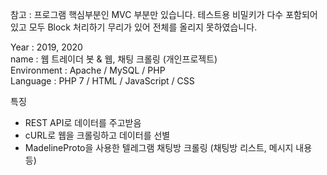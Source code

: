 참고 : 프로그램 핵심부분인 MVC 부분만 있습니다. 테스트용 비밀키가 다수 포함되어 있고 모두 Block 처리하기 무리가 있어 전체를 올리지 못하였습니다.

Year : 2019, 2020 <br />
name : 웹 트레이더 봇 & 웹, 채팅 크롤링 (개인프로젝트) <br />
Environment : Apache / MySQL / PHP <br />
Language : PHP 7 / HTML / JavaScript / CSS

특징
- REST API로 데이터를 주고받음
- cURL로 웹을 크롤링하고 데이터를 선별
- MadelineProto을 사용한 텔레그램 채팅방 크롤링 (채팅방 리스트, 메시지 내용 등)

